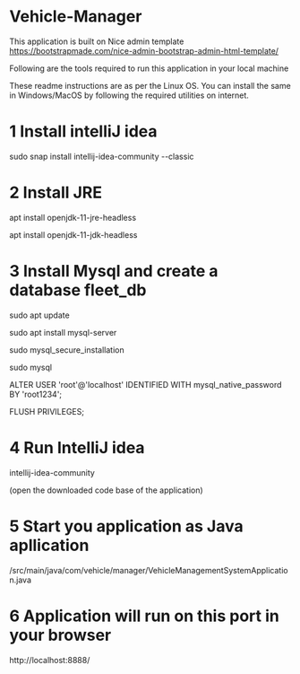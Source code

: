 # Vehicle-Manager
This application is built on Nice admin template  https://bootstrapmade.com/nice-admin-bootstrap-admin-html-template/

Following are the tools required to run this application in your local machine

These readme instructions are as per the Linux OS. You can install the same in Windows/MacOS by following the required utilities on internet.

# 1 Install intelliJ idea

sudo snap install intellij-idea-community --classic

# 2 Install JRE

apt install openjdk-11-jre-headless

apt install openjdk-11-jdk-headless

# 3 Install Mysql and create a database fleet_db

sudo apt update 

sudo apt install mysql-server

sudo mysql_secure_installation    

sudo mysql

ALTER USER 'root'@'localhost' IDENTIFIED WITH mysql_native_password BY 'root1234';

FLUSH PRIVILEGES;



# 4 Run IntelliJ idea

intellij-idea-community

(open the downloaded code base of the application)

# 5 Start you application as Java apllication

/src/main/java/com/vehicle/manager/VehicleManagementSystemApplication.java

# 6 Application will run on this port in your browser

http://localhost:8888/


